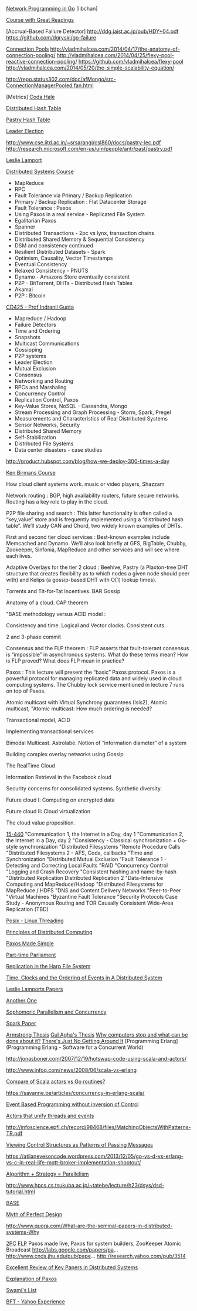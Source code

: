 
[Network Programming in Go](http://jan.newmarch.name/go/)
[libchan]

[Course with Great Readings](http://www.andrew.cmu.edu/course/15-749/READINGS/)


[Accrual-Based Failure Detector]
http://ddg.jaist.ac.jp/pub/HDY+04.pdf
https://github.com/dgryski/go-failure

[Connection Pools](https://code.facebook.com/posts/1499322996995183/solving-the-mystery-of-link-imbalance-a-metastable-failure-state-at-scale/)
http://vladmihalcea.com/2014/04/17/the-anatomy-of-connection-pooling/
http://vladmihalcea.com/2014/04/25/flexy-pool-reactive-connection-pooling/
https://github.com/vladmihalcea/flexy-pool
http://vladmihalcea.com/2014/05/20/the-simple-scalability-equation/

http://repo.status302.com/doc/afMongo/src-ConnectionManagerPooled.fan.html

[Metrics]
[Coda Hale](https://dropwizard.github.io/metrics/3.1.0/)

[Distributed Hash Table](http://secondbit.org/blog/introducing-pastry/)

[Pastry Hash Table](http://www.wikipedia.org/wiki/Pastry_%28DHT%29)

[Leader Election](https://www.found.no/foundation/leader-election-in-general/)

http://www.cse.iitd.ac.in/~srsarangi/csl860/docs/pastry-lec.pdf
http://research.microsoft.com/en-us/um/people/antr/past/pastry.pdf

[Leslie Lamport](https://www.youtube.com/watch?v=JG2ESDGwHHY&list=PLvftSirbHo6tVk0IC7JvJiTQr7waUlTcE)

[Distributed Systems Course](http://pdos.csail.mit.edu/6.824-2013/schedule.html)

- MapReduce
- RPC
- Fault Tolerance via Primary / Backup Replication
- Primary / Backup Replication : Flat Datacenter Storage
- Fault Tolerance : Paxos
- Using Paxos in a real service - Replicated File System
- Egalitarian Paxos
- Spanner
- Distributed Transactions - 2pc vs lynx, transaction chains
- Distributed Shared Memory & Sequential Consistency
- DSM and consistency continued
- Resilient Distributed Datasets - Spark
- Optimism, Causality, Vector Timestamps
- Eventual Consistency
- Relaxed Consistency - PNUTS
- Dynamo - Amazons Store eventually consistent
- P2P - BitTorrent, DHTs - Distributed Hash Tables
- Akamai
- P2P : Bitcoin

[CD425 - Prof Indranil Gupta](https://courses.engr.illinois.edu/cs425/fa2014/lectures.html)
- Mapreduce / Hadoop
- Failure Detectors
- Time and Ordering
- Snapshots
- Multicast Communications
- Gossipping
- P2P systems
- Leader Election
- Mutual Exclusion
- Consensus
- Networking and Routing
- RPCs and Marshaling
- Concurrency Control
- Replication Control, Paxos
- Key-Value Stores, NoSQL - Cassandra, Mongo
- Stream Processing and Graph Processing - Storm, Spark, Pregel
- Measurements and Characteristics of Real Distributed Systems
- Sensor Networks, Security
- Distributed Shared Memory
- Self-Stabilization
- Distributed File Systems
- Data center disasters - case studies

http://product.hubspot.com/blog/how-we-deploy-300-times-a-day

[Ken Birmans Course](http://www.cs.cornell.edu/Courses/CS5412/2014sp/Syllabus.htm)

How cloud client systems work. music or video players, Shazzam

Network routing : BGP, high availability routers, future secure networks. Routing has a key role to play in the cloud. 

P2P file sharing and search : This latter functionality is often called a “key,value” store and is frequently implemented using a “distributed hash table”. We’ll study CAN and Chord, two widely known examples of DHTs.

First and second tier cloud services : Best-known examples include Memcached and Dynamo. We’ll also look briefly at GFS, BigTable, Chubby, Zookeeper, Sinfonia, MapReduce and other services and will see where each lives. 

Adaptive Overlays for the tier 2 cloud : Beehive, Pastry (a Plaxton-tree DHT structure that creates flexibility as to which nodes a given node should peer with) and Kelips (a gossip-based DHT with O(1) lookup times).

Torrents and Tit-for-Tat Incentives. BAR Gossip 

Anatomy of a cloud. CAP theorem 

"BASE methodology versus ACID model : 

Consistency and time. Logical and Vector clocks. Consistent cuts. 

2 and 3-phase commit 

Consensus and the FLP theorem : FLP asserts that fault-tolerant consensus is “impossible” in asynchronous systems. What do these terms mean? How is FLP proved? What does FLP mean in practice?

Paxos : This lecture will present the “basic” Paxos protocol. Paxos is a powerful protocol for managing replicated data and widely used in cloud computing systems. The Chubby lock service mentioned in lecture 7 runs on top of Paxos.

Atomic multicast with Virtual Synchrony guarantees (Isis2), Atomic multicast, "Atomic multicast: How much ordering is needed?

Transactional model, ACID 

Implementing transactional services 

Bimodal Multicast. Astrolabe. Notion of “information diameter” of a system 

Building complex overlay networks using Gossip 

The RealTime Cloud 

Information Retrieval in the Facebook cloud 

Security concerns for consolidated systems. Synthetic diversity. 

Future cloud I: Computing on encrypted data

Future cloud II: Cloud virtualization 

The cloud value proposition. 


[15-440](http://www.cs.cmu.edu/~dga/15-440/F12/index.html)
"Communication 1, the Internet in a Day, day 1 
"Communication 2, the Internet in a Day, day 2 
"Consistency - Classical synchronization + Go-style synchronization 
"Distributed Filesystems 
"Remote Procedure Calls 
"Distributed Filesystems 2 - AFS, Coda, callbacks 
"Time and Synchronization 
"Distributed Mutual Exclusion 
"Fault Tolerance 1 - Detecting and Correcting Local Faults 
"RAID 
"Concurrency Control 
"Logging and Crash Recovery 
"Consistent hashing and name-by-hash 
"Distributed Replication 
Distributed Replication 2
"Data-Intensive Computing and MapReduce/Hadoop
"Distributed Filesystems for MapReduce / HDFS 
"DNS and Content Delivery Networks 
"Peer-to-Peer 
"Virtual Machines 
"Byzantine Fault Tolerance 
"Security Protocols 
Case Study - Anonymous Routing and TOR
Causally Consistent Wide-Area Replication (TBD)

[Posix - Linux Threading](http://www.cs.utexas.edu/~witchel/372/lectures/POSIX_Linux_Threading.pdf)

[Principles of Distributed Computing](http://dcg.ethz.ch/lectures/podc_allstars/)

[Paxos Made Simple](http://research.microsoft.com/en-us/um/people/lamport/pubs/paxos-simple.pdf)

[Part-time Parliament](http://research.microsoft.com/en-us/um/people/lamport/pubs/lamport-paxos.pdf)

[Replication in the Harp File System](http://pdos.csail.mit.edu/6.824-2004/papers/harp.pdf)

[Time, Clocks and the Ordering of Events in A Distributed System](http://research.microsoft.com/en-us/um/people/lamport/pubs/time-clocks.pdf)

[Leslie Lamports Papers](http://research.microsoft.com/en-us/um/people/lamport/pubs/pubs.html)


[Another One](http://www.cs.cmu.edu/~dga/15-440/F12/syllabus.html)

[Sophomoric Parallelism and Concurrency](http://homes.cs.washington.edu/~djg/teachingMaterials/spac/sophomoricParallelismAndConcurrency.pdf)

[Spark Paper](http://www.eecs.berkeley.edu/Pubs/TechRpts/2012/EECS-2012-259.pdf)

[Armstrong Thesis](https://www.sics.se/~joe/thesis/armstrong_thesis_2003.pdf)
[Gul Agha's Thesis](https://www.cypherpunks.to/erights/history/actors/AITR-844.pdf)
[Why computers stop and what can be done about it?](http://www.hpl.hp.com/techreports/tandem/TR-85.7.pdf)
[There's Just No Getting Around It](http://delivery.acm.org/10.1145/2490000/2482856/p30-cavage.pdf?ip=117.192.230.87&id=2482856&acc=OPEN&key=4D4702B0C3E38B35%2E4D4702B0C3E38B35%2E4D4702B0C3E38B35%2E6D218144511F3437&CFID=645522560&CFTOKEN=48606563&__acm__=1426661459_828c606a5b7cf3f44c9530455cbd5e35)
[Programming Erlang](Programming Erlang - Software for a Concurrent World)

http://jonasboner.com/2007/12/19/hotswap-code-using-scala-and-actors/

http://www.infoq.com/news/2008/06/scala-vs-erlang

[Compare of Scala actors vs Go routines?](https://groups.google.com/forum/#!topic/golang-nuts/aAgIQiHVNq4)

https://savanne.be/articles/concurrency-in-erlang-scala/

[Event Based Programming without inversion of Control](http://lampwww.epfl.ch/~odersky/papers/jmlc06.pdf)

[Actors that unify threads and events](http://www.ist-palcom.org/publications/files/haller07actorsunify.pdf)

http://infoscience.epfl.ch/record/98468/files/MatchingObjectsWithPatterns-TR.pdf

[Viewing Control Structures as Patterns of Passing Messages](http://dspace.mit.edu/handle/1721.1/6272)

https://atilanevesoncode.wordpress.com/2013/12/05/go-vs-d-vs-erlang-vs-c-in-real-life-mqtt-broker-implementation-shootout/

[Algorithm + Strategy = Parallelism](https://www.google.co.in/url?sa=t&rct=j&q=&esrc=s&source=web&cd=1&cad=rja&uact=8&ved=0CCIQFjAA&url=http%3A%2F%2Fresearch.microsoft.com%2Fpubs%2F67082%2Fstrategies.ps.gz&ei=G1IKVc-kFJC9uAT1voCYAw&usg=AFQjCNFufdPxntpeSPV3dsUDYw7_zBRUwA&sig2=DO0pHtNqhV-9oOnsLiQaXA&bvm=bv.88528373,d.c2E)

http://www.hpcs.cs.tsukuba.ac.jp/~tatebe/lecture/h23/dsys/dsd-tutorial.html

[BASE](http://delivery.acm.org/10.1145/1400000/1394128/p48-pritchett.pdf?ip=117.192.226.132&id=1394128&acc=OPEN&key=4D4702B0C3E38B35%2E4D4702B0C3E38B35%2E4D4702B0C3E38B35%2E6D218144511F3437&CFID=645522560&CFTOKEN=48606563&__acm__=1426759469_3f3f609ce545656e14b2c08583910f58)

[Myth of Perfect Design](http://www.artima.com/intv/perfect.html)

http://www.quora.com/What-are-the-seminal-papers-in-distributed-systems-Why

[2PC](http://research.microsoft.com/en-us/um/people/gray/papers/DBOS.pdf)
[FLP](http://theory.lcs.mit.edu/tds/papers/Lynch/jacm85.pdf)
Paxos made live, Paxos for system builders, ZooKeeper Atomic Broadcast
http://labs.google.com/papers/pa...
http://www.cnds.jhu.edu/pub/pape...
http://research.yahoo.com/pub/3514

[Excellent Review of Key Papers in Distributed Systems](http://betathoughts.blogspot.in/2007/06/brief-history-of-consensus-2pc-and.html)

[Explanation of Paxos](http://research.microsoft.com/en-us/um/people/blampson/58-Consensus/Acrobat.pdf)

[Swami's List](http://scalingsystems.com/2011/09/07/reading-list-for-distributed-systems/)

[BFT - Yahoo Experience](http://www.sigops.org/sosp/sosp09/slides/song-slides-sosp09wip.pdf)